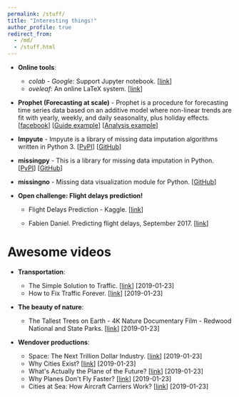 ```yaml
---
permalink: /stuff/
title: "Interesting things!"
author_profile: true
redirect_from:
  - /md/
  - /stuff.html
---
```


- **Online tools**:
  - *colab - Google*: Support Jupyter notebook. [[link](https://colab.research.google.com/)]
  - *oveleaf*: An online LaTeX system. [[link](https://www.overleaf.com)]

- **Prophet (Forecasting at scale)** - Prophet is a procedure for forecasting time series data based on an additive model where non-linear trends are fit with yearly, weekly, and daily seasonality, plus holiday effects. [[facebook](https://facebook.github.io/prophet/)] [[Guide example](https://www.digitalocean.com/community/tutorials/a-guide-to-time-series-forecasting-with-prophet-in-python-3)] [[Analysis example](https://www.kaggle.com/elenapetrova/time-series-analysis-and-forecasts-with-prophet)]

- **Impyute** - Impyute is a library of missing data imputation algorithms written in Python 3. [[PyPI](https://pypi.org/project/impyute/)] [[GitHub](https://github.com/eltonlaw/impyute)]

- **missingpy** - This is a library for missing data imputation in Python. [[PyPI](https://pypi.org/project/missingpy/)] [[GitHub](https://github.com/epsilon-machine/missingpy)]

- **missingno** - Missing data visualization module for Python. [[GitHub](https://github.com/ResidentMario/missingno)]

- **Open challenge: Flight delays prediction!**

  - Flight Delays Prediction - Kaggle. [[link](https://www.kaggle.com/c/flight-delays-prediction)]

  - Fabien Daniel. Predicting flight delays, September 2017. [[link](https://www.kaggle.com/fabiendaniel/predicting-flight-delays-tutorial)]

Awesome videos
=======
- **Transportation**:
  - The Simple Solution to Traffic. [[link](https://www.youtube.com/watch?v=iHzzSao6ypE&t=5s)] [2019-01-23]
  - How to Fix Traffic Forever. [[link](https://www.youtube.com/watch?v=N4PW66_g6XA)] [2019-01-23]

- **The beauty of nature**:
  - The Tallest Trees on Earth - 4K Nature Documentary Film - Redwood National and State Parks. [[link](https://www.youtube.com/watch?v=FWi2bn40ma4&vl=en)] [2019-01-23]

- **Wendover productions**:
  - Space: The Next Trillion Dollar Industry. [[link](https://www.youtube.com/watch?v=hiRBQxHrxNw)] [2019-01-23]
  - Why Cities Exist? [[link](https://www.youtube.com/watch?v=IvAvHjYoLUU)] [2019-01-23]
  - What's Actually the Plane of the Future? [[link](https://www.youtube.com/watch?v=ql0Op1VcELw)] [2019-01-23]
  - Why Planes Don't Fly Faster? [[link](https://www.youtube.com/watch?v=n1QEj09Pe6k)] [2019-01-23]
  - Cities at Sea: How Aircraft Carriers Work? [[link](https://www.youtube.com/watch?v=c0pS3Zx7Fc8)] [2019-01-23]
